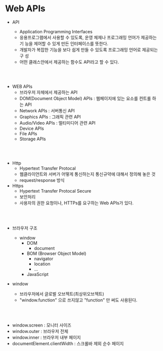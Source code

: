 # Web APIs

- API

  - Application Programming Interfaces
  - 응용프로그램에서 사용할 수 있도록, 운영 체제나 프로그래밍 언어가 제공하는 기
    능을 제어할 수 있게 만든 인터페이스를 뜻한다.
  - 개발자가 복잡한 기능을 보다 쉽게 만들 수 있도록 프로그래밍 언어로 제공되는구
    성
  - 어떤 클래스안에서 제공하는 함수도 API라고 할 수 있다.

<br></br>

- WEB APIs
  - 브라우저 자체에서 제공하는 API
  - DOM(Document Object Model) APIs : 웹페이지에 있는 요소를 컨트롤 하는 API
  - Network APIs : 서버통신 API
  - Graphics APIs : 그래픽 관련 API
  - Audio/Video APIs : 멀티미디어 관련 API
  - Device APIs
  - File APIs
  - Storage APIs

<br></br>

- Http
  - Hypertext Transfer Protocal
  - 웹클라이언트와 서버가 어떻게 통신하는지 통신규약에 대해서 정의해 놓은 것
  - request/response 방식
- Https
  - Hypertext Transfer Protocal Secure
  - 보안처리
  - 사용자의 권한 요청이나, HTTPs를 요구하는 Web APIs가 있다.

<br></br>

- 브라우저 구조

  - window
    - DOM
      - document
    - BOM (Browser Object Model)
      - navigator
      - location
      - ...
    - JavaScript

- window
  - 브라우저에서 글로벌 오브젝트(최상위오브젝트)
  - "window.function" 으로 쓰지않고 "function" 만 써도 사용된다.

<br></br>

- window.screen : 모니터 사이즈
- window.outer : 브라우저 전체
- window.inner : 브라우저 내부 페이지
- documentElement.clientWidth : 스크롤바 제외 순수 페이지
